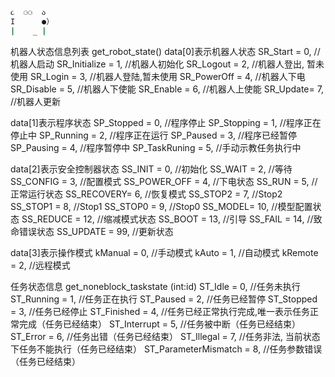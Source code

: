 ```bash
૮  ⚆⚆  ა
I      ●）
|    _ |
```

机器人状态信息列表 get_robot_state()
data[0]表示机器人状态
SR_Start =      0, //机器人启动
SR_Initialize = 1, //机器人初始化
SR_Logout =     2, //机器人登出, 暂未使用
SR_Login =      3, //机器人登陆,暂未使用
SR_PowerOff =   4, //机器人下电
SR_Disable =    5, //机器人下使能
SR_Enable =     6, //机器人上使能
SR_Update=      7, //机器人更新

data[1]表示程序状态
SP_Stopped =    0, //程序停止
SP_Stopping =   1, //程序正在停止中
SP_Running =    2, //程序正在运行
SP_Paused =     3, //程序已经暂停
SP_Pausing =    4, //程序暂停中
SP_TaskRuning = 5, //手动示教任务执行中

data[2]表示安全控制器状态
SS_INIT =       0, //初始化
SS_WAIT =       2, //等待
SS_CONFIG =     3, //配置模式
SS_POWER_OFF =  4, //下电状态
SS_RUN =        5, //正常运行状态
SS_RECOVERY=    6, //恢复模式
SS_STOP2 =      7, //Stop2
SS_STOP1 =      8, //Stop1
SS_STOP0 =      9, //Stop0
SS_MODEL=       10, //模型配置状态
SS_REDUCE =     12, //缩减模式状态
SS_BOOT =       13, //引导
SS_FAIL =       14, //致命错误状态
SS_UPDATE =     99, //更新状态

data[3]表示操作模式
kManual =       0, //手动模式
kAuto =         1, //自动模式
kRemote =       2, //远程模式

任务状态信息 get_noneblock_taskstate (int:id)
ST_Idle =               0, //任务未执行
ST_Running =            1, //任务正在执行
ST_Paused =             2, //任务已经暂停
ST_Stopped =            3, //任务已经停止
ST_Finished =           4, //任务已经正常执行完成,唯一表示任务正常完成（任务已经结束）
ST_Interrupt =          5, //任务被中断（任务已经结束）
ST_Error =              6, //任务出错（任务已经结束）
ST_Illegal =            7, //任务非法, 当前状态下任务不能执行（任务已经结束）
ST_ParameterMismatch =  8, //任务参数错误（任务已经结束）

